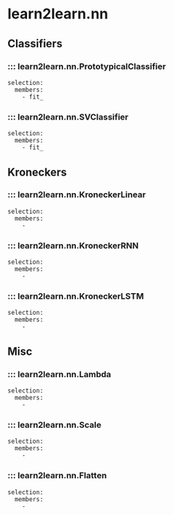 
# learn2learn.nn

## Classifiers

### ::: learn2learn.nn.PrototypicalClassifier
    selection:
      members:
        - fit_

### ::: learn2learn.nn.SVClassifier
    selection:
      members:
        - fit_

## Kroneckers

### ::: learn2learn.nn.KroneckerLinear
    selection:
      members:
        -

### ::: learn2learn.nn.KroneckerRNN
    selection:
      members:
        -

### ::: learn2learn.nn.KroneckerLSTM
    selection:
      members:
        -

## Misc

### ::: learn2learn.nn.Lambda
    selection:
      members:
        -

### ::: learn2learn.nn.Scale
    selection:
      members:
        -

### ::: learn2learn.nn.Flatten
    selection:
      members:
        -

